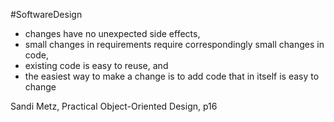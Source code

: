 #SoftwareDesign 

- changes have no unexpected side effects,
- small changes in requirements require correspondingly small changes in code,
- existing code is easy to reuse, and
- the easiest way to make a change is to add code that in itself is easy to change

Sandi Metz, Practical Object-Oriented Design, p16